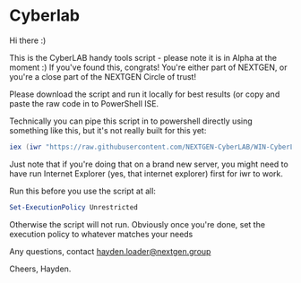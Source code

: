 # Cyberlab
Hi there :)

This is the CyberLAB handy tools script - please note it is in Alpha at the moment :) If you've found this, congrats! You're either part of NEXTGEN, or you're a close part of the NEXTGEN Circle of trust!

Please download the script and run it locally for best results (or copy and paste the raw code in to PowerShell ISE.

Technically you can pipe this script in to powershell directly using something like this, but it's not really built for this yet:

```powershell
iex (iwr "https://raw.githubusercontent.com/NEXTGEN-CyberLAB/WIN-CyberLAB-Tools/main/CyberLAB-Script.ps1").Content
```
Just note that if you're doing that on a brand new server, you might need to have run Internet Explorer (yes, that internet explorer) first for iwr to work. 

Run this before you use the script at all:

```powershell
Set-ExecutionPolicy Unrestricted
```

Otherwise the script will not run. Obviously once you're done, set the execution policy to whatever matches your needs

Any questions, contact hayden.loader@nextgen.group

Cheers,
Hayden.
